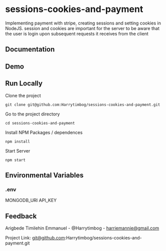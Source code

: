 # sessions-cookies-and-payment
Implementing payment with stripe, creating sessions and setting cookies in NodeJS. session and cookies are important for the server to be aware that the user is login upon subsequent requests it receives from the client

## Documentation    

## Demo    

## Run Locally   

Clone the project

``` console
git clone git@github.com:Harrytimbog/sessions-cookies-and-payment.git
```

Go to the project directory

``` console
cd sessions-cookies-and-payment
```
Install NPM Packages / dependences

``` console
npm install
```

Start Server

``` console
npm start
```

## Environmental Variables

### .env

MONGODB_URI
API_KEY

## Feedback   

Arigbede Timilehin Emmanuel - @Harrytimbog - harriemannie@gmail.com

Project Link: git@github.com:Harrytimbog/sessions-cookies-and-payment.git

